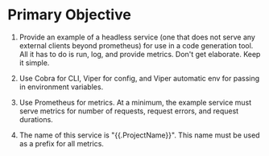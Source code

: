 # Primary Objective

1. Provide an example of a headless service (one that does not serve any external clients beyond prometheus) for use in a code generation tool.  All it has to do is run, log, and provide metrics.  Don't get elaborate.  Keep it simple.

2. Use Cobra for CLI, Viper for config, and Viper automatic env for passing in environment variables.

3. Use Prometheus for metrics.  At a minimum, the example service must serve metrics for number of requests, request errors, and request durations.

4. The name of this service is "{{.ProjectName}}".  This name must be used as a prefix for all metrics.